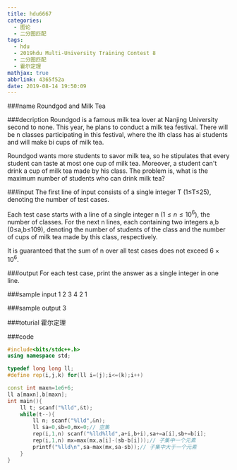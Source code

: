 ```yaml
---
title: hdu6667
categories:
  - 图论
  - 二分图匹配
tags:
  - hdu
  - 2019hdu Multi-University Training Contest 8
  - 二分图匹配
  - 霍尔定理
mathjax: true
abbrlink: 4365f52a
date: 2019-08-14 19:50:09
---
```


###name
Roundgod and Milk Tea

###decription
Roundgod is a famous milk tea lover at Nanjing University second to none. This year, he plans to conduct a milk tea festival. There will be n classes participating in this festival, where the ith class has ai students and will make bi cups of milk tea.

Roundgod wants more students to savor milk tea, so he stipulates that every student can taste at most one cup of milk tea. Moreover, a student can't drink a cup of milk tea made by his class. The problem is, what is the maximum number of students who can drink milk tea?

<!---more-->

###input
The first line of input consists of a single integer T (1≤T≤25), denoting the number of test cases.

Each test case starts with a line of a single integer n $(1≤n≤10^6)$, the number of classes. For the next n lines, each containing two integers a,b (0≤a,b≤109), denoting the number of students of the class and the number of cups of milk tea made by this class, respectively.

It is guaranteed that the sum of n over all test cases does not exceed $6×10^6$.

###output
For each test case, print the answer as a single integer in one line.
 

###sample input
1
2
3 4
2 1


###sample output
3

###toturial
霍尔定理

###code
```cpp
#include<bits/stdc++.h>
using namespace std;

typedef long long ll;
#define rep(i,j,k) for(ll i=(j);i<=(k);i++)

const int maxn=1e6+6;
ll a[maxn],b[maxn];
int main(){
    ll t; scanf("%lld",&t);
    while(t--){
        ll n; scanf("%lld",&n);
        ll sa=0,sb=0,mx=0;// 空集
        rep(i,1,n) scanf("%lld%lld",a+i,b+i),sa+=a[i],sb+=b[i];
        rep(i,1,n) mx=max(mx,a[i]-(sb-b[i]));// 子集中一个元素
        printf("%lld\n",sa-max(mx,sa-sb));// 子集中大于一个元素
    }
}
```




 


